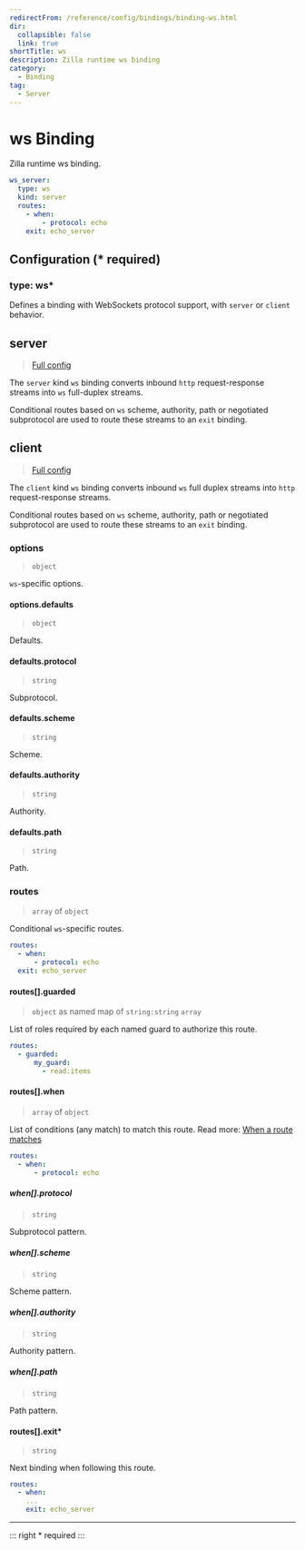 ```yaml
---
redirectFrom: /reference/config/bindings/binding-ws.html
dir:
  collapsible: false
  link: true
shortTitle: ws
description: Zilla runtime ws binding
category:
  - Binding
tag:
  - Server
---
```


# ws Binding

Zilla runtime ws binding.

```yaml {2}
ws_server:
  type: ws
  kind: server
  routes:
    - when:
        - protocol: echo
    exit: echo_server
```

## Configuration (\* required)

### type: ws\*

Defines a binding with WebSockets protocol support, with `server` or `client` behavior.

## server

> [Full config](./server.md)

The `server` kind `ws` binding converts inbound `http` request-response streams into `ws` full-duplex streams.

Conditional routes based on `ws` scheme, authority, path or negotiated subprotocol are used to route these streams to an `exit` binding.

## client

> [Full config](./client.md)

The `client` kind `ws` binding converts inbound `ws` full duplex streams into `http` request-response streams.

Conditional routes based on `ws` scheme, authority, path or negotiated subprotocol are used to route these streams to an `exit` binding.

### options

> `object`

`ws`-specific options.

#### options.defaults

> `object`

Defaults.

#### defaults.protocol

> `string`

Subprotocol.

#### defaults.scheme

> `string`

Scheme.

#### defaults.authority

> `string`

Authority.

#### defaults.path

> `string`

Path.

<!-- @include: ../.partials/exit.md -->

### routes

> `array` of `object`

Conditional `ws`-specific routes.

```yaml
routes:
  - when:
      - protocol: echo
  exit: echo_server
```

#### routes[].guarded

> `object` as named map of `string:string` `array`

List of roles required by each named guard to authorize this route.

```yaml
routes:
  - guarded:
      my_guard:
        - read:items
```

#### routes[].when

> `array` of `object`

List of conditions (any match) to match this route.
Read more: [When a route matches](../../../../concepts/bindings.md#when-a-route-matches)

```yaml
routes:
  - when:
      - protocol: echo
```

##### when[].protocol

> `string`

Subprotocol pattern.

##### when[].scheme

> `string`

Scheme pattern.

##### when[].authority

> `string`

Authority pattern.

##### when[].path

> `string`

Path pattern.

#### routes[].exit\*

> `string`

Next binding when following this route.

```yaml
routes:
  - when:
    ...
    exit: echo_server
```

<!-- @include: ../.partials/telemetry.md -->

---

::: right
\* required
:::
